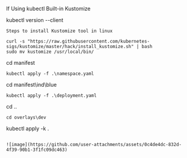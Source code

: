 
If Using kubectl Built-in Kustomize

kubectl version --client
```
Steps to install Kustomize tool in linux

curl -s "https://raw.githubusercontent.com/kubernetes-sigs/kustomize/master/hack/install_kustomize.sh" | bash
sudo mv kustomize /usr/local/bin/

```
cd manifest
```
kubectl apply -f .\namespace.yaml
```
cd manifest\ind\blue
```
kubectl apply -f .\deployment.yaml
```
cd ..
```
cd overlays\dev
```
kubectl apply -k .
```

![image](https://github.com/user-attachments/assets/0c4de4dc-832d-4f39-90b1-3f1fc09dc463)
